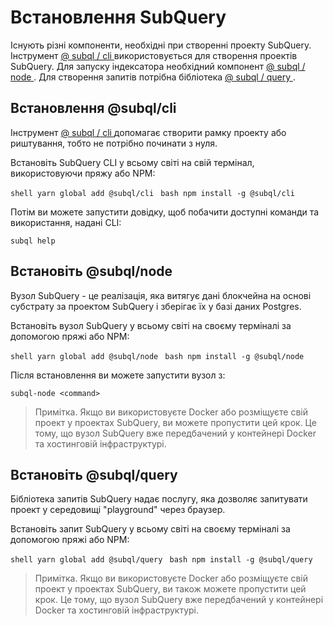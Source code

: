 # Встановлення SubQuery

Існують різні компоненти, необхідні при створенні проекту SubQuery. Інструмент [ @ subql / cli ](https://github.com/subquery/subql/tree/docs-new-section/packages/cli) використовується для створення проектів SubQuery. Для запуску індексатора необхідний компонент [ @ subql / node ](https://github.com/subquery/subql/tree/docs-new-section/packages/node). Для створення запитів потрібна бібліотека [ @ subql / query ](https://github.com/subquery/subql/tree/docs-new-section/packages/query).

## Встановлення @subql/cli

Інструмент [ @ subql / cli ](https://github.com/subquery/subql/tree/docs-new-section/packages/cli) допомагає створити рамку проекту або риштування, тобто не потрібно починати з нуля.

Встановіть SubQuery CLI у всьому світі на свій термінал, використовуючи пряжу або NPM:

<CodeGroup> <CodeGroupItem title="YARN" active> ```shell yarn global add @subql/cli ``` </CodeGroupItem>
<CodeGroupItem title="NPM"> ```bash npm install -g @subql/cli ``` </CodeGroupItem> </CodeGroup>

Потім ви можете запустити довідку, щоб побачити доступні команди та використання, надані CLI:

```shell
subql help
```
## Встановіть @subql/node

Вузол SubQuery - це реалізація, яка витягує дані блокчейна на основі субстрату за проектом SubQuery і зберігає їх у базі даних Postgres.

Встановіть вузол SubQuery у всьому світі на своєму терміналі за допомогою пряжі або NPM:

<CodeGroup> <CodeGroupItem title="YARN" active> ```shell yarn global add @subql/node ``` </CodeGroupItem>
<CodeGroupItem title="NPM"> ```bash npm install -g @subql/node ``` </CodeGroupItem> </CodeGroup>

Після встановлення ви можете запустити вузол з:

```shell
subql-node <command>
```
> Примітка. Якщо ви використовуєте Docker або розміщуєте свій проект у проектах SubQuery, ви можете пропустити цей крок. Це тому, що вузол SubQuery вже передбачений у контейнері Docker та хостинговій інфраструктурі.

## Встановіть @subql/query

Бібліотека запитів SubQuery надає послугу, яка дозволяє запитувати проект у середовищі "playground" через браузер.

Встановіть запит SubQuery у всьому світі на своєму терміналі за допомогою пряжі або NPM:

<CodeGroup> <CodeGroupItem title="YARN" active> ```shell yarn global add @subql/query ``` </CodeGroupItem>
<CodeGroupItem title="NPM"> ```bash npm install -g @subql/query ``` </CodeGroupItem> </CodeGroup>

> Примітка. Якщо ви використовуєте Docker або розміщуєте свій проект у проектах SubQuery, ви також можете пропустити цей крок. Це тому, що вузол SubQuery вже передбачений у контейнері Docker та хостинговій інфраструктурі. 
